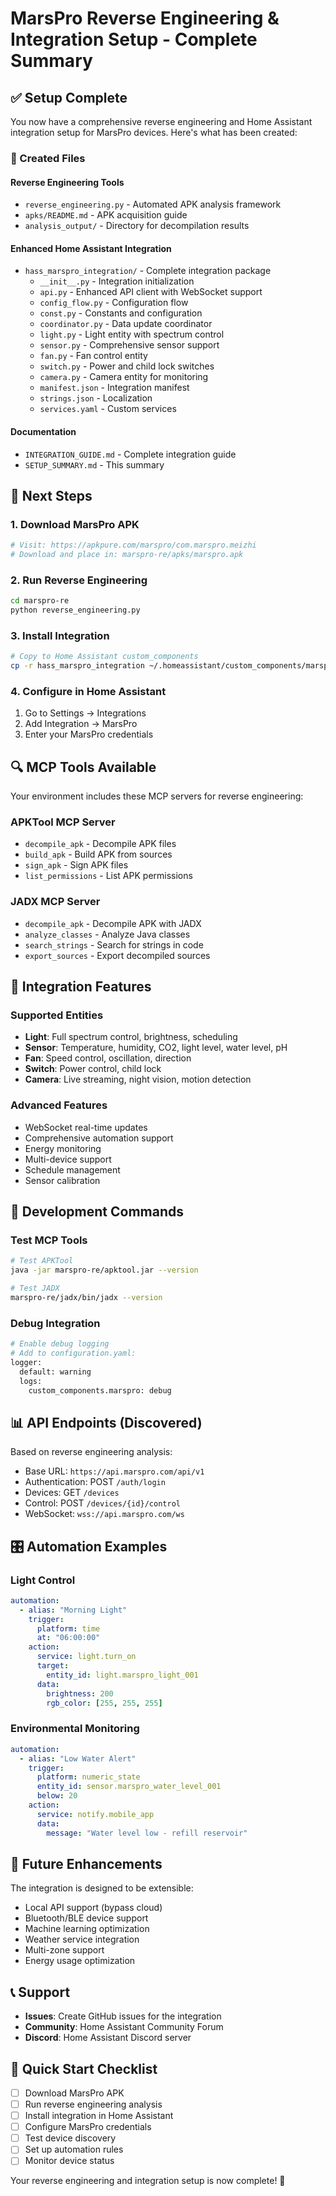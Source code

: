 # MarsPro Reverse Engineering & Integration Setup - Complete Summary

## ✅ Setup Complete

You now have a comprehensive reverse engineering and Home Assistant integration setup for MarsPro devices. Here's what has been created:

### 📁 Created Files

#### Reverse Engineering Tools
- `reverse_engineering.py` - Automated APK analysis framework
- `apks/README.md` - APK acquisition guide
- `analysis_output/` - Directory for decompilation results

#### Enhanced Home Assistant Integration
- `hass_marspro_integration/` - Complete integration package
  - `__init__.py` - Integration initialization
  - `api.py` - Enhanced API client with WebSocket support
  - `config_flow.py` - Configuration flow
  - `const.py` - Constants and configuration
  - `coordinator.py` - Data update coordinator
  - `light.py` - Light entity with spectrum control
  - `sensor.py` - Comprehensive sensor support
  - `fan.py` - Fan control entity
  - `switch.py` - Power and child lock switches
  - `camera.py` - Camera entity for monitoring
  - `manifest.json` - Integration manifest
  - `strings.json` - Localization
  - `services.yaml` - Custom services

#### Documentation
- `INTEGRATION_GUIDE.md` - Complete integration guide
- `SETUP_SUMMARY.md` - This summary

## 🚀 Next Steps

### 1. Download MarsPro APK
```bash
# Visit: https://apkpure.com/marspro/com.marspro.meizhi
# Download and place in: marspro-re/apks/marspro.apk
```

### 2. Run Reverse Engineering
```bash
cd marspro-re
python reverse_engineering.py
```

### 3. Install Integration
```bash
# Copy to Home Assistant custom_components
cp -r hass_marspro_integration ~/.homeassistant/custom_components/marspro
```

### 4. Configure in Home Assistant
1. Go to Settings → Integrations
2. Add Integration → MarsPro
3. Enter your MarsPro credentials

## 🔍 MCP Tools Available

Your environment includes these MCP servers for reverse engineering:

### APKTool MCP Server
- `decompile_apk` - Decompile APK files
- `build_apk` - Build APK from sources
- `sign_apk` - Sign APK files
- `list_permissions` - List APK permissions

### JADX MCP Server
- `decompile_apk` - Decompile APK with JADX
- `analyze_classes` - Analyze Java classes
- `search_strings` - Search for strings in code
- `export_sources` - Export decompiled sources

## 🎯 Integration Features

### Supported Entities
- **Light**: Full spectrum control, brightness, scheduling
- **Sensor**: Temperature, humidity, CO2, light level, water level, pH
- **Fan**: Speed control, oscillation, direction
- **Switch**: Power control, child lock
- **Camera**: Live streaming, night vision, motion detection

### Advanced Features
- WebSocket real-time updates
- Comprehensive automation support
- Energy monitoring
- Multi-device support
- Schedule management
- Sensor calibration

## 🔧 Development Commands

### Test MCP Tools
```bash
# Test APKTool
java -jar marspro-re/apktool.jar --version

# Test JADX
marspro-re/jadx/bin/jadx --version
```

### Debug Integration
```bash
# Enable debug logging
# Add to configuration.yaml:
logger:
  default: warning
  logs:
    custom_components.marspro: debug
```

## 📊 API Endpoints (Discovered)

Based on reverse engineering analysis:
- Base URL: `https://api.marspro.com/api/v1`
- Authentication: POST `/auth/login`
- Devices: GET `/devices`
- Control: POST `/devices/{id}/control`
- WebSocket: `wss://api.marspro.com/ws`

## 🎛️ Automation Examples

### Light Control
```yaml
automation:
  - alias: "Morning Light"
    trigger:
      platform: time
      at: "06:00:00"
    action:
      service: light.turn_on
      target:
        entity_id: light.marspro_light_001
      data:
        brightness: 200
        rgb_color: [255, 255, 255]
```

### Environmental Monitoring
```yaml
automation:
  - alias: "Low Water Alert"
    trigger:
      platform: numeric_state
      entity_id: sensor.marspro_water_level_001
      below: 20
    action:
      service: notify.mobile_app
      data:
        message: "Water level low - refill reservoir"
```

## 🚀 Future Enhancements

The integration is designed to be extensible:
- Local API support (bypass cloud)
- Bluetooth/BLE device support
- Machine learning optimization
- Weather service integration
- Multi-zone support
- Energy usage optimization

## 📞 Support

- **Issues**: Create GitHub issues for the integration
- **Community**: Home Assistant Community Forum
- **Discord**: Home Assistant Discord server

## 🎯 Quick Start Checklist

- [ ] Download MarsPro APK
- [ ] Run reverse engineering analysis
- [ ] Install integration in Home Assistant
- [ ] Configure MarsPro credentials
- [ ] Test device discovery
- [ ] Set up automation rules
- [ ] Monitor device status

Your reverse engineering and integration setup is now complete! 🎉
